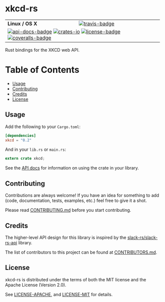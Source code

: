 # xkcd-rs

<table>
    <tr>
        <td><strong>Linux / OS X</strong></td>
        <td><a href="https://travis-ci.org/indiv0/xkcd-rs" title="Travis Build Status"><img src="https://travis-ci.org/indiv0/xkcd-rs.svg?branch=master" alt="travis-badge"></img></a></td>
    </tr>
    <tr>
        <td colspan="2">
            <a href="https://indiv0.github.io/xkcd-rs/xkcd" title="API Docs"><img src="https://img.shields.io/badge/API-docs-blue.svg" alt="api-docs-badge"></img></a>
            <a href="https://crates.io/crates/xkcd" title="Crates.io"><img src="https://img.shields.io/crates/v/xkcd.svg" alt="crates-io"></img></a>
            <a href="#license" title="License: MIT/Apache-2.0"><img src="https://img.shields.io/crates/l/xkcd.svg" alt="license-badge"></img></a>
            <a href="https://coveralls.io/github/indiv0/xkcd-rs?branch=master" title="Coverage Status"><img src="https://coveralls.io/repos/github/indiv0/xkcd-rs/badge.svg?branch=master" alt="coveralls-badge"></img></a>
        </td>
    </tr>
</table>

Rust bindings for the XKCD web API.

# Table of Contents

* [Usage](#usage)
* [Contributing](#contributing)
* [Credits](#credits)
* [License](#license)

## Usage

Add the following to your `Cargo.toml`:

```toml
[dependencies]
xkcd = "0.2"
```

And in your `lib.rs` or `main.rs`:

```rust
extern crate xkcd;
```

See the [API docs][api-docs] for information on using the crate in your library.

## Contributing

Contributions are always welcome!
If you have an idea for something to add (code, documentation, tests, examples,
etc.) feel free to give it a shot.

Please read [CONTRIBUTING.md][contributing] before you start contributing.

## Credits

The higher-level API design for this library is inspired by the
[slack-rs/slack-rs-api](https://github.com/slack-rs/slack-rs-api) library.

The list of contributors to this project can be found at
[CONTRIBUTORS.md][contributors].

## License

xkcd-rs is distributed under the terms of both the MIT license and the
Apache License (Version 2.0).

See [LICENSE-APACHE][license-apache], and [LICENSE-MIT][license-mit] for details.

[api-docs]: https://indiv0.github.io/xkcd-rs/xkcd
[contributing]: https://github.com/indiv0/xkcd-rs/blob/master/CONTRIBUTING.md "Contribution Guide"
[contributors]: https://github.com/indiv0/xkcd-rs/blob/master/CONTRIBUTORS.md "List of Contributors"
[license-apache]: https://github.com/indiv0/xkcd-rs/blob/master/LICENSE-APACHE "Apache-2.0 License"
[license-mit]: https://github.com/indiv0/xkcd-rs/blob/master/LICENSE-MIT "MIT License"

